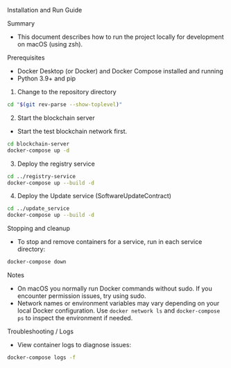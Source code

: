 Installation and Run Guide

Summary
- This document describes how to run the project locally for development on macOS (using zsh).

Prerequisites
- Docker Desktop (or Docker) and Docker Compose installed and running
- Python 3.9+ and pip

1) Change to the repository directory
```zsh
cd "$(git rev-parse --show-toplevel)"
```

2) Start the blockchain server
- Start the test blockchain network first.
```zsh
cd blockchain-server
docker-compose up -d
```

3) Deploy the registry service
```zsh
cd ../registry-service
docker-compose up --build -d
```

4) Deploy the Update service (SoftwareUpdateContract)
```zsh
cd ../update_service
docker-compose up --build -d
```

Stopping and cleanup
- To stop and remove containers for a service, run in each service directory:
```zsh
docker-compose down
```

Notes
- On macOS you normally run Docker commands without sudo. If you encounter permission issues, try using sudo.
- Network names or environment variables may vary depending on your local Docker configuration. Use `docker network ls` and `docker-compose ps` to inspect the environment if needed.

Troubleshooting / Logs
- View container logs to diagnose issues:
```zsh
docker-compose logs -f
```